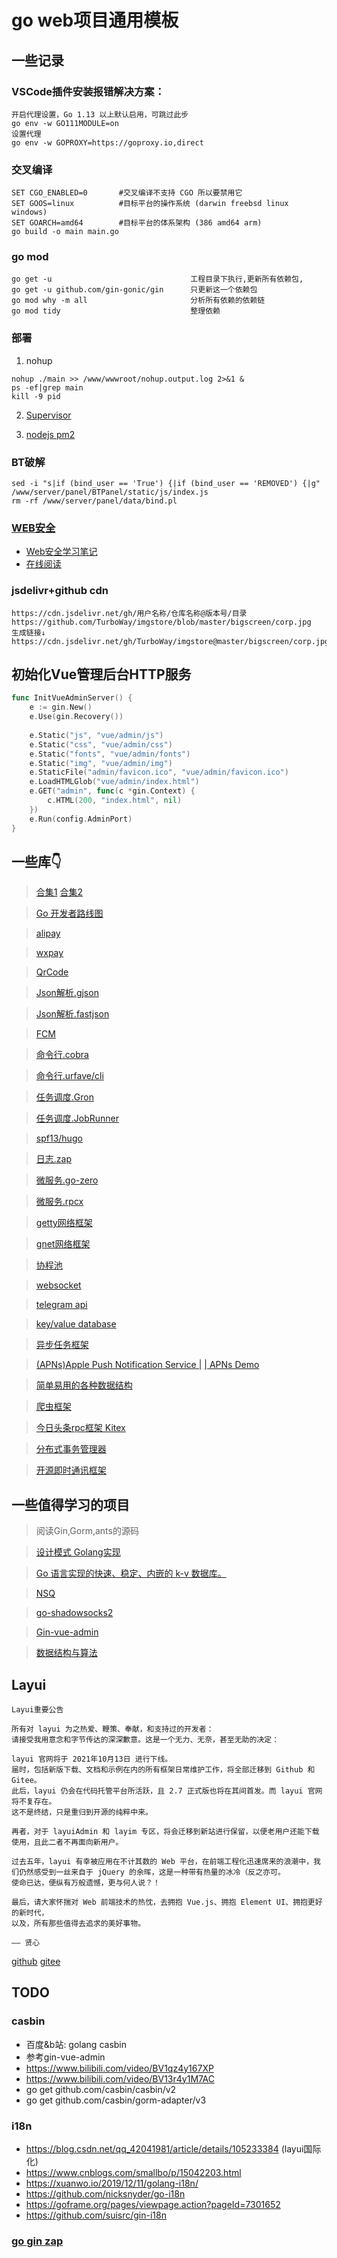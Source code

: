 # go web项目通用模板

## 一些记录

### VSCode插件安装报错解决方案：
```
开启代理设置，Go 1.13 以上默认启用，可跳过此步
go env -w GO111MODULE=on
设置代理
go env -w GOPROXY=https://goproxy.io,direct
```

### 交叉编译
```shell
SET CGO_ENABLED=0		#交叉编译不支持 CGO 所以要禁用它
SET GOOS=linux			#目标平台的操作系统 (darwin freebsd linux windows)
SET GOARCH=amd64		#目标平台的体系架构 (386 amd64 arm)
go build -o main main.go
```

### go mod
```
go get -u								工程目录下执行,更新所有依赖包,
go get -u github.com/gin-gonic/gin		只更新这一个依赖包
go mod why -m all						分析所有依赖的依赖链
go mod tidy								整理依赖
```

### 部署
1. nohup
```
nohup ./main >> /www/wwwroot/nohup.output.log 2>&1 &
ps -ef|grep main
kill -9 pid
```
2. [Supervisor](docs/一些笔记/部署/Supervisor.md)

3. [nodejs pm2](https://cloud.tencent.com/developer/article/1677403)

### BT破解
```
sed -i "s|if (bind_user == 'True') {|if (bind_user == 'REMOVED') {|g" /www/server/panel/BTPanel/static/js/index.js
rm -rf /www/server/panel/data/bind.pl
```

### [WEB安全](docs/一些笔记/Web安全.md)

- [Web安全学习笔记](https://github.com/LyleMi/Learn-Web-Hacking)
- [在线阅读](https://websec.readthedocs.io/zh/latest/)

### jsdelivr+github cdn
```
https://cdn.jsdelivr.net/gh/用户名称/仓库名称@版本号/目录  
https://github.com/TurboWay/imgstore/blob/master/bigscreen/corp.jpg  
生成链接↓  
https://cdn.jsdelivr.net/gh/TurboWay/imgstore@master/bigscreen/corp.jpg 
```

## 初始化Vue管理后台HTTP服务
```go
func InitVueAdminServer() {
	e := gin.New()
	e.Use(gin.Recovery())
    
	e.Static("js", "vue/admin/js")
	e.Static("css", "vue/admin/css")
	e.Static("fonts", "vue/admin/fonts")
	e.Static("img", "vue/admin/img")
	e.StaticFile("admin/favicon.ico", "vue/admin/favicon.ico")
	e.LoadHTMLGlob("vue/admin/index.html")
	e.GET("admin", func(c *gin.Context) {
		c.HTML(200, "index.html", nil)
	})
	e.Run(config.AdminPort)
}
```

## 一些库👇

> [合集1](https://learnku.com/articles/56078)
> [合集2](https://learnku.com/articles/41230)

> [Go 开发者路线图](https://github.com/Alikhll/golang-developer-roadmap/blob/master/i18n/zh-CN/ReadMe-zh-CN.md)

> [alipay](https://github.com/smartwalle/alipay)

> [wxpay](https://github.com/smartwalle/wxpay)

> [QrCode](https://github.com/skip2/go-qrcode)

> [Json解析.gjson](https://github.com/tidwall/gjson)

> [Json解析.fastjson](https://github.com/valyala/fastjson)

> [FCM](https://github.com/maddevsio/fcm)

> [命令行.cobra](https://github.com/spf13/cobra)

> [命令行.urfave/cli](https://github.com/urfave/cli)

> [任务调度.Gron](https://github.com/roylee0704/gron)

> [任务调度.JobRunner](https://github.com/bamzi/jobrunner)

> [spf13/hugo](https://www.cnblogs.com/landv/p/11959097.html)

> [日志.zap](https://github.com/uber-go/zap)

> [微服务.go-zero](https://github.com/tal-tech/go-zero)

> [微服务.rpcx](https://github.com/smallnest/rpcx)

> [getty网络框架](https://github.com/AlexStocks/getty-examples)

> [gnet网络框架](https://github.com/panjf2000/gnet)

> [协程池](https://github.com/panjf2000/ants)

> [websocket](github.com/gorilla/websocket)

> [telegram api](https://github.com/go-telegram-bot-api/telegram-bot-api)

> [key/value database](https://github.com/etcd-io/bbolt)

> [异步任务框架](https://github.com/RichardKnop/machinery)

> [(APNs)Apple Push Notification Service |](https://github.com/sideshow/apns2)
> [| APNs Demo](https://github.com/Finb/bark-server/tree/master/apns)

> [简单易用的各种数据结构](https://github.com/emirpasic/gods)

> [爬虫框架](https://github.com/gocolly/colly)

> [今日头条rpc框架 Kitex](https://www.cloudwego.io/zh/)

> [分布式事务管理器](https://github.com/yedf/dtm)

> [开源即时通讯框架](https://github.com/tinode/chat)

## 一些值得学习的项目

> 阅读Gin,Gorm,ants的源码

> [设计模式 Golang实现](https://github.com/senghoo/golang-design-pattern)

> [Go 语言实现的快速、稳定、内嵌的 k-v 数据库。](https://github.com/roseduan/rosedb)

> [NSQ](https://github.com/nsqio/nsq)

> [go-shadowsocks2](https://github.com/shadowsocks/go-shadowsocks2)

> [Gin-vue-admin](https://github.com/flipped-aurora/gin-vue-admin)

> [数据结构与算法](https://github.com/TheAlgorithms)

## Layui
```
Layui重要公告

所有对 layui 为之热爱、鞭策、奉献，和支持过的开发者：
请接受我用意念和字节传达的深深歉意。这是一个无力、无奈，甚至无助的决定：

layui 官网将于 2021年10月13日 进行下线。
届时，包括新版下载、文档和示例在内的所有框架日常维护工作，将全部迁移到 Github 和 Gitee。
此后，layui 仍会在代码托管平台所活跃，且 2.7 正式版也将在其间首发。而 layui 官网将不复存在。
这不是终结，只是重归到开源的纯粹中来。

再者，对于 layuiAdmin 和 layim 专区，将会迁移到新站进行保留，以便老用户还能下载使用，且此二者不再面向新用户。

过去五年，layui 有幸被应用在不计其数的 Web 平台，在前端工程化迅速席来的浪潮中，我们仍然感受到一丝来自于 jQuery 的余晖，这是一种带有热量的冰冷（反之亦可。
使命已达，便纵有万般遗憾，更与何人说？！

最后，请大家怀揣对 Web 前端技术的热忱，去拥抱 Vue.js、拥抱 Element UI、拥抱更好的新时代，
以及，所有那些值得去追求的美好事物。

—— 贤心
```
[github](https://github.com/sentsin/layui)
[gitee](https://gitee.com/sentsin/layui)

## TODO

### casbin
- 百度&b站: golang casbin
- 参考gin-vue-admin
- https://www.bilibili.com/video/BV1qz4y167XP
- https://www.bilibili.com/video/BV13r4y1M7AC
- go get github.com/casbin/casbin/v2
- go get github.com/casbin/gorm-adapter/v3

### i18n
- https://blog.csdn.net/qq_42041981/article/details/105233384 (layui国际化)
- https://www.cnblogs.com/smallbo/p/15042203.html
- https://xuanwo.io/2019/12/11/golang-i18n/
- https://github.com/nicksnyder/go-i18n
- https://goframe.org/pages/viewpage.action?pageId=7301652
- https://github.com/suisrc/gin-i18n

### [go gin zap](https://www.liwenzhou.com/posts/Go/use_zap_in_gin/)